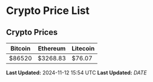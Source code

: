 # Crypto Price List

## Crypto Prices
| Bitcoin | Ethereum | Litecoin |
| ------- | -------- | -------- |
| $86520 | $3268.83 | $76.07 |
**Last Updated:** 2024-11-12 15:54 UTC
**Last Updated:** $DATE$
